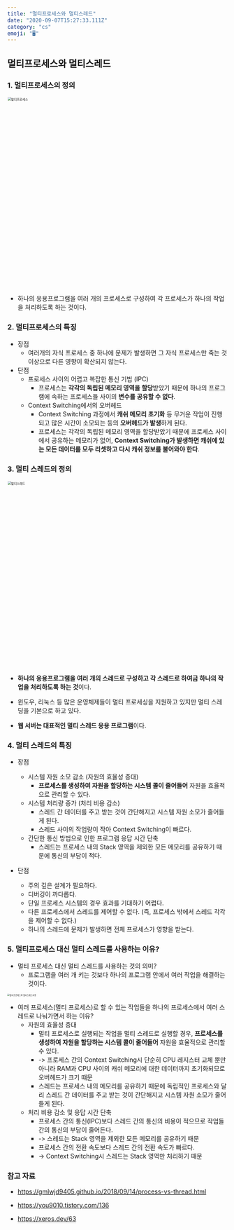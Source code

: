 ```yaml
---
title: "멀티프로세스와 멀티스레드"
date: "2020-09-07T15:27:33.111Z"
category: "cs"
emoji: "🖥️"
---
```


## 멀티프로세스와 멀티스레드

### 1. 멀티프로세스의 정의

<img width="871" alt="멀티프로세스" src="https://user-images.githubusercontent.com/38130934/92362011-4c585800-f12a-11ea-841c-b190cc0060a9.png" style="zoom:50%;" >

- 하나의 응용프로그램을 여러 개의 프로세스로 구성하여 각 프로세스가 하나의 작업을 처리하도록 하는 것이다.

### 2. 멀티프로세스의 특징

- 장점
  - 여러개의 자식 프로세스 중 하나에 문제가 발생하면 그 자식 프로세스만 죽는 것 이상으로 다른 영향이 확산되지 않는다.
- 단점
  - 프로세스 사이의 어렵고 복잡한 통신 기법 (IPC)
    - 프로세스는 **각각의 독립된 메모리 영역을 할당**받았기 때문에 하나의 프로그램에 속하는 프로세스들 사이의 **변수를 공유할 수 없다**.
  - Context Switching에서의 오버헤드
    - Context Switching 과정에서 **캐쉬 메모리 초기화** 등 무거운 작업이 진행되고 많은 시간이 소모되는 등의 **오버헤드가 발생**하게 된다.
    - 프로세스는 각각의 독립된 메모리 영역을 할당받았기 때문에 프로세스 사이에서 공유하는 메모리가 없어, **Context Switching가 발생하면 캐쉬에 있는 모든 데이터를 모두 리셋하고 다시 캐쉬 정보를 불어와야 한다**.

### 3. 멀티 스레드의 정의

<img width="852" alt="멀티스레드" src="https://user-images.githubusercontent.com/38130934/92362029-5417fc80-f12a-11ea-9b05-f040817bfe55.png" style="zoom:50%;" >

- **하나의 응용프로그램을 여러 개의 스레드로 구성하고 각 스레드로 하여금 하나의 작업을 처리하도록 하는 것**이다.

- 윈도우, 리눅스 등 많은 운영체제들이 멀티 프로세싱을 지원하고 있지만 멀티 스레딩을 기본으로 하고 있다.

- **웹 서버는 대표적인 멀티 스레드 응용 프로그램**이다.

### 4. 멀티 스레드의 특징

- 장점
  - 시스템 자원 소모 감소 (자원의 효율성 증대)
    - **프로세스를 생성하여 자원을 할당하는 시스템 콜이 줄어들어** 자원을 효율적으로 관리할 수 있다.
  - 시스템 처리량 증가 (처리 비용 감소)
    - 스레드 간 데이터를 주고 받는 것이 간단해지고 시스템 자원 소모가 줄어들게 된다.
    - 스레드 사이의 작업량이 작아 Context Switching이 빠르다.
  - 간단한 통신 방법으로 인한 프로그램 응답 시간 단축
    - 스레드는 프로세스 내의 Stack 영역을 제외한 모든 메모리를 공유하기 때문에 통신의 부담이 적다.

- 단점
  - 주의 깊은 설계가 필요하다.
  - 디버깅이 까다롭다.
  - 단일 프로세스 시스템의 경우 효과를 기대하기 어렵다.
  - 다른 프로세스에서 스레드를 제어할 수 없다. (즉, 프로세스 밖에서 스레드 각각을 제어할 수 없다.)
  - 하나의 스레드에 문제가 발생하면 전체 프로세스가 영향을 받는다.

### 5. 멀티프로세스 대신 멀티 스레드를 사용하는 이유?

- 멀티 프로세스 대신 멀티 스레드를 사용하는 것의 의미?
  - 프로그램을 여러 개 키는 것보다 하나의 프로그램 안에서 여러 작업을 해결하는 것이다.

<img src="https://user-images.githubusercontent.com/38130934/92362034-54b09300-f12a-11ea-8e29-93551df07330.png" alt="멀티프로세스와 멀티스레드사용" style="zoom: 33%;" />

- 여러 프로세스(멀티 프로세스)로 할 수 있는 작업들을 하나의 프로세스에서 여러 스레드로 나눠가면서 하는 이유?
  - 자원의 효율성 증대
    - 멀티 프로세스로 실행되는 작업을 멀티 스레드로 실행할 경우, **프로세스를 생성하여 자원을 할당하는 시스템 콜이 줄어들어** 자원을 효율적으로 관리할 수 있다.
    - -> 프로세스 간의 Context Switching시 단순히 CPU 레지스터 교체 뿐만 아니라 RAM과 CPU 사이의 캐쉬 메모리에 대한 데이터까지 초기화되므로 오버헤드가 크기 떄문
    - 스레드는 프로세스 내의 메모리를 공유하기 때문에 독립적인 프로세스와 달리 스레드 간 데이터를 주고 받는 것이 간단해지고 시스템 자원 소모가 줄어들게 된다.
  - 처리 비용 감소 및 응답 시간 단축
    - 프로세스 간의 통신(IPC)보다 스레드 간의 통신의 비용이 적으므로 작업들 간의 통신의 부담이 줄어든다.
    - -> 스레드는 Stack 영역을 제외한 모든 메모리를 공유하기 때문
    - 프로세스 간의 전환 속도보다 스레드 간의 전환 속도가 빠르다.
    - -> Context Switching시 스레드는 Stack 영역만 처리하기 때문


### 참고 자료

- https://gmlwjd9405.github.io/2018/09/14/process-vs-thread.html

- https://you9010.tistory.com/136

- https://xeros.dev/63